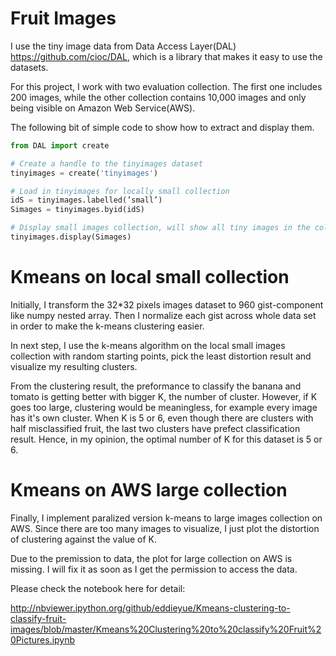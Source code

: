 Fruit Images
============

I use the tiny image data from Data Access Layer(DAL) https://github.com/cioc/DAL, which is a library that makes it easy to use the datasets. 

For this project, I work with two evaluation collection. The first one includes 200 images, while the other collection contains 10,000 images and only being visible on Amazon Web Service(AWS). 

The following bit of simple code to show how to extract and display them.

```python
from DAL import create

# Create a handle to the tinyimages dataset
tinyimages = create('tinyimages')

# Load in tinyimages for locally small collection
idS = tinyimages.labelled(’small’)
Simages = tinyimages.byid(idS)

# Display small images collection, will show all tiny images in the collection 
tinyimages.display(Simages)
```

Kmeans on local small collection
================================

Initially, I transform the 32*32 pixels images dataset to 960 gist-component like numpy nested array. Then I normalize each gist across whole data set in order to make the k-means clustering easier.  

In next step, I use the k-means algorithm on the local small images collection with random starting points, pick the least distortion result and visualize my resulting clusters. 

From the clustering result, the preformance to classify the banana and tomato is getting better with bigger K, the number of cluster. However, if K goes too large, clustering would be meaningless, for example every image has it's own cluster. When K is 5 or 6, even though there are clusters with half misclassified fruit, the last two clusters have prefect classification result. Hence, in my opinion, the optimal number of K for this dataset is 5 or 6.

Kmeans on AWS large collection
================================

Finally, I implement paralized version k-means to large images collection on AWS. Since there are too many images to visualize, I just plot the distortion of clustering against the value of K.

Due to the premission to data, the plot for large collection on AWS is missing. I will fix it as soon as I get the permission to access the data.

Please check the notebook here for detail:

http://nbviewer.ipython.org/github/eddieyue/Kmeans-clustering-to-classify-fruit-images/blob/master/Kmeans%20Clustering%20to%20classify%20Fruit%20Pictures.ipynb